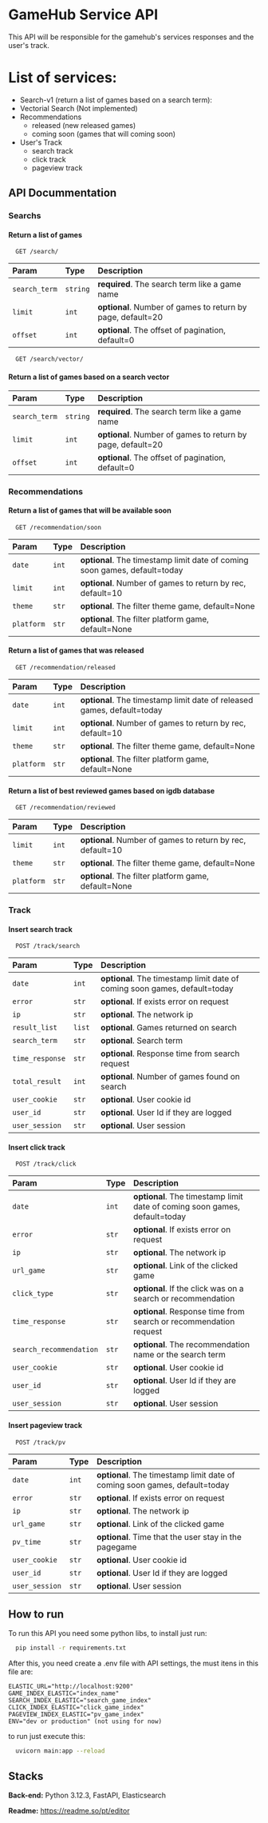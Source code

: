 # GameHub Service API

This API will be responsible for the gamehub's services responses and the user's track.

# List of services:
- Search-v1 (return a list of games based on a search term):
- Vectorial Search (Not implemented)
- Recommendations
    - released (new released games)
    - coming soon (games that will coming soon)
- User's Track
    - search track
    - click track
    - pageview track
       
## API Docummentation

### Searchs

#### Return a list of games

```http
  GET /search/
```

| Param   | Type       | Description                           |
| :---------- | :--------- | :---------------------------------- |
| `search_term` | `string` | **required**. The search term like a game name|
| `limit` | `int` | **optional**. Number of games to return by page, default=20|
| `offset` | `int` | **optional**. The offset of pagination, default=0|

```http
  GET /search/vector/
```
#### Return a list of games based on a search vector

| Param   | Type       | Description                           |
| :---------- | :--------- | :---------------------------------- |
| `search_term` | `string` | **required**. The search term like a game name|
| `limit` | `int` | **optional**. Number of games to return by page, default=20|
| `offset` | `int` | **optional**. The offset of pagination, default=0|

### Recommendations

#### Return a list of games that will be available soon
```http
  GET /recommendation/soon
```

| Param   | Type       | Description                           |
| :---------- | :--------- | :---------------------------------- |
| `date` | `int` | **optional**. The timestamp limit date of coming soon games, default=today|
| `limit` | `int` | **optional**. Number of games to return by rec, default=10|
| `theme` | `str` | **optional**. The filter theme game, default=None|
| `platform` | `str` | **optional**. The filter platform game, default=None|

#### Return a list of games that was released
```http
  GET /recommendation/released
```

| Param   | Type       | Description                           |
| :---------- | :--------- | :---------------------------------- |
| `date` | `int` | **optional**. The timestamp limit date of released games, default=today|
| `limit` | `int` | **optional**. Number of games to return by rec, default=10|
| `theme` | `str` | **optional**. The filter theme game, default=None|
| `platform` | `str` | **optional**. The filter platform game, default=None|

#### Return a list of best reviewed games based on igdb database 
```http
  GET /recommendation/reviewed
```

| Param   | Type       | Description                           |
| :---------- | :--------- | :---------------------------------- |
| `limit` | `int` | **optional**. Number of games to return by rec, default=10|
| `theme` | `str` | **optional**. The filter theme game, default=None|
| `platform` | `str` | **optional**. The filter platform game, default=None|




### Track

#### Insert search track
```http
  POST /track/search
```

| Param   | Type       | Description                           |
| :---------- | :--------- | :---------------------------------- |
| `date` | `int` | **optional**. The timestamp limit date of coming soon games, default=today|
| `error` | `str` | **optional**. If exists error on request|
| `ip` | `str` | **optional**. The network ip|
| `result_list` | `list` | **optional**. Games returned on search|
| `search_term` | `str` | **optional**. Search term|
| `time_response` | `str` | **optional**. Response time from search request|
| `total_result` | `int` | **optional**. Number of games found on search|
| `user_cookie` | `str` | **optional**. User cookie id|
| `user_id` | `str` | **optional**. User Id if they are logged|
| `user_session` | `str` | **optional**. User session|


#### Insert click track
```http
  POST /track/click
```

| Param   | Type       | Description                           |
| :---------- | :--------- | :---------------------------------- |
| `date` | `int` | **optional**. The timestamp limit date of coming soon games, default=today|
| `error` | `str` | **optional**. If exists error on request|
| `ip` | `str` | **optional**. The network ip|
| `url_game` | `str` | **optional**. Link of the clicked game|
| `click_type` | `str` | **optional**. If the click was on a search or recommendation|
| `time_response` | `str` | **optional**. Response time from search or recommendation request|
| `search_recommendation` | `str` | **optional**. The recommendation name or the search term|
| `user_cookie` | `str` | **optional**. User cookie id|
| `user_id` | `str` | **optional**. User Id if they are logged|
| `user_session` | `str` | **optional**. User session|

#### Insert pageview track 
```http
  POST /track/pv
```

| Param   | Type       | Description                           |
| :---------- | :--------- | :---------------------------------- |
| `date` | `int` | **optional**. The timestamp limit date of coming soon games, default=today|
| `error` | `str` | **optional**. If exists error on request|
| `ip` | `str` | **optional**. The network ip|
| `url_game` | `str` | **optional**. Link of the clicked game|
| `pv_time` | `str` | **optional**. Time that the user stay in the pagegame|
| `user_cookie` | `str` | **optional**. User cookie id|
| `user_id` | `str` | **optional**. User Id if they are logged|
| `user_session` | `str` | **optional**. User session|


## How to run

To run this API you need some python libs, to install just run:

```bash
  pip install -r requirements.txt
```
After this, you need create a .env file with API settings, the must itens in this file are:

```
ELASTIC_URL="http://localhost:9200"
GAME_INDEX_ELASTIC="index_name"
SEARCH_INDEX_ELASTIC="search_game_index"
CLICK_INDEX_ELASTIC="click_game_index"
PAGEVIEW_INDEX_ELASTIC="pv_game_index"
ENV="dev or production" (not using for now)
```

to run just execute this:
```bash
  uvicorn main:app --reload
```

## Stacks

**Back-end:** Python 3.12.3, FastAPI, Elasticsearch

**Readme:** https://readme.so/pt/editor 
